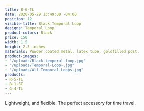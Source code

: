 ```yaml
---
title: B-6-TL
date: 2020-05-29 13:49:00 -04:00
position: 12
visible-title: Black Temporal Loop
designs: Temporal Loop
product-colors: Black
price: 150
width: 1.5
height: 2.5 inches
materials: Powder coated metal, latex tube, goldfilled post.
product-images:
- "/uploads/Black-temporal-loop.jpg"
- "/uploads/Temporal-Loop-.jpg"
- "/uploads/All-Temporal-Loops.jpg"
products:
- R-5-TL
- B-1-ST
- G-4-TL
---
```


Lightweight, and flexible. The perfect accessory for time travel.
